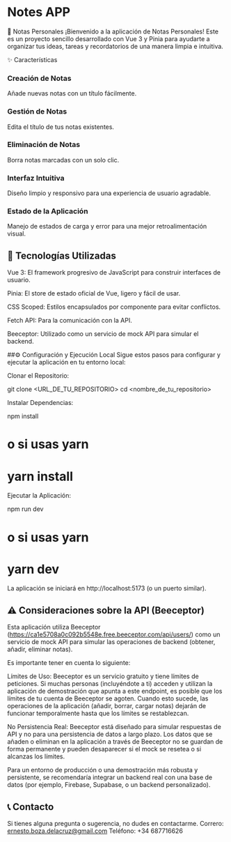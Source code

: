# Notes APP

📝 Notas Personales
¡Bienvenido a la aplicación de Notas Personales! Este es un proyecto sencillo desarrollado con Vue 3 y Pinia para ayudarte a organizar tus ideas, tareas y recordatorios de una manera limpia e intuitiva.

✨ Características
### Creación de Notas
Añade nuevas notas con un título fácilmente.

### Gestión de Notas
Edita el título de tus notas existentes.

### Eliminación de Notas
Borra notas marcadas con un solo clic.

### Interfaz Intuitiva
Diseño limpio y responsivo para una experiencia de usuario agradable.

### Estado de la Aplicación
Manejo de estados de carga y error para una mejor retroalimentación visual.

## 🚀 Tecnologías Utilizadas
Vue 3: El framework progresivo de JavaScript para construir interfaces de usuario.

Pinia: El store de estado oficial de Vue, ligero y fácil de usar.

CSS Scoped: Estilos encapsulados por componente para evitar conflictos.

Fetch API: Para la comunicación con la API.

Beeceptor: Utilizado como un servicio de mock API para simular el backend.

##⚙️ Configuración y Ejecución Local
Sigue estos pasos para configurar y ejecutar la aplicación en tu entorno local:

Clonar el Repositorio:

git clone <URL_DE_TU_REPOSITORIO>
cd <nombre_de_tu_repositorio>

Instalar Dependencias:

npm install
# o si usas yarn
# yarn install

Ejecutar la Aplicación:

npm run dev
# o si usas yarn
# yarn dev

La aplicación se iniciará en http://localhost:5173 (o un puerto similar).

## ⚠️ Consideraciones sobre la API (Beeceptor)
Esta aplicación utiliza Beeceptor (https://ca1e5708a0c092b5548e.free.beeceptor.com/api/users/) como un servicio de mock API para simular las operaciones de backend (obtener, añadir, eliminar notas).

Es importante tener en cuenta lo siguiente:

Límites de Uso: Beeceptor es un servicio gratuito y tiene límites de peticiones. Si muchas personas (incluyéndote a ti) acceden y utilizan la aplicación de demostración que apunta a este endpoint, es posible que los límites de tu cuenta de Beeceptor se agoten. Cuando esto sucede, las operaciones de la aplicación (añadir, borrar, cargar notas) dejarán de funcionar temporalmente hasta que los límites se restablezcan.

No Persistencia Real: Beeceptor está diseñado para simular respuestas de API y no para una persistencia de datos a largo plazo. Los datos que se añaden o eliminan en la aplicación a través de Beeceptor no se guardan de forma permanente y pueden desaparecer si el mock se resetea o si alcanzas los límites.

Para un entorno de producción o una demostración más robusta y persistente, se recomendaría integrar un backend real con una base de datos (por ejemplo, Firebase, Supabase, o un backend personalizado).

## 📞 Contacto
Si tienes alguna pregunta o sugerencia, no dudes en contactarme.
Correro: ernesto.boza.delacruz@gmail.com
Teléfono: +34 687716626

